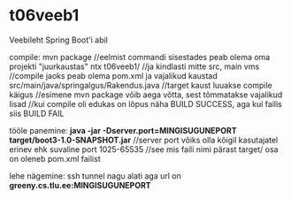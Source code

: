 # t06veeb1
Veebileht Spring Boot'i abil

compile:
mvn package
//eelmist commandi sisestades peab olema oma projekti "juurkaustas" ntx t06veeb1/
//ja kindlasti mitte src, main vms
//compile jaoks peab olema pom.xml ja vajalikud kaustad src/main/java/springalgus/Rakendus.java
//target kaust luuakse compile käigus
//esimene mvn package võib aega võtta, sest tõmmatakse vajalikud lisad
//kui compile oli edukas on lõpus näha BUILD SUCCESS, aga kui failis siis BUILD FAIL

tööle panemine:
<b>java -jar -Dserver.port=MINGISUGUNEPORT target/boot3-1.0-SNAPSHOT.jar</b>
//server port võiks olla kõigil kasutajatel erinev ehk suvaline port 1025-65535
//see mis faili nimi pärast target/ osa on oleneb pom.xml failist

lehe nägemine:
ssh tunnel nagu alati aga url on <b>greeny.cs.tlu.ee:MINGISUGUNEPORT</b>
